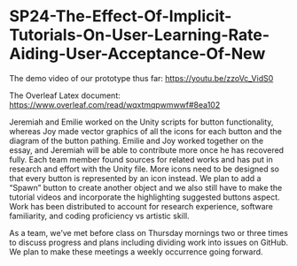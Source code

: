 # SP24-The-Effect-Of-Implicit-Tutorials-On-User-Learning-Rate-Aiding-User-Acceptance-Of-New

The demo video of our prototype thus far: https://youtu.be/zzoVc_VidS0 

The Overleaf Latex document: https://www.overleaf.com/read/wqxtmqpwmwwf#8ea102 

Jeremiah and Emilie worked on the Unity scripts for button functionality, whereas Joy made vector graphics of all the icons for each button and the diagram of the button pathing. Emilie and Joy worked together on the essay, and Jeremiah will be able to contribute more once he has recovered fully. Each team member found sources for related works and has put in research and effort with the Unity file. More icons need to be designed so that every button is represented by an icon instead. We plan to add a “Spawn” button to create another object and we also still have to make the tutorial videos and incorporate the highlighting suggested buttons aspect. Work has been distributed to account for research experience, software familiarity, and coding proficiency vs artistic skill.

As a team, we’ve met before class on Thursday mornings two or three times to discuss progress and plans including dividing work into issues on GitHub. We plan to make these meetings a weekly occurrence going forward.
